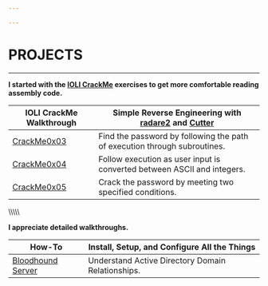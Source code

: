```yaml
---

---
```


# PROJECTS
___
**I started with the [IOLI CrackMe](https://github.com/Maijin/Workshop2015/tree/master/IOLI-crackme) exercises to get more comfortable reading assembly code.**


IOLI CrackMe Walkthrough | Simple Reverse Engineering with [radare2](https://rada.re/r/) and [Cutter](https://github.com/radareorg/cutter)
----- | -----
[CrackMe0x03](/2018/02/17/crackme0x03) | Find the password by following the path of execution through subroutines.
[CrackMe0x04](/2018/02/25/crackme0x04) | Follow execution as user input is converted between ASCII and integers.
[CrackMe0x05](/2018/03/02/crackme0x05) | Crack the password by meeting two specified conditions.

\\\\\\\\\\

**I appreciate detailed walkthroughs.**


How-To | Install, Setup, and Configure All the Things
------ | ------
[Bloodhound Server](/2018/03/03/installing-bloodhound-server) | Understand Active Directory Domain Relationships.
